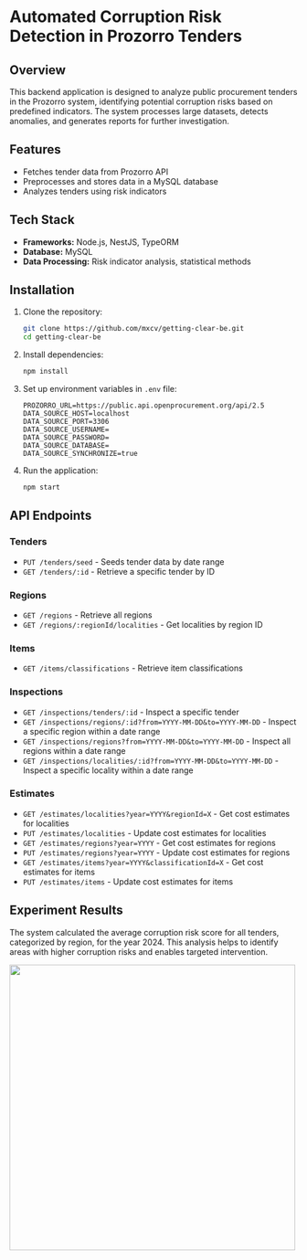 # Automated Corruption Risk Detection in Prozorro Tenders

## Overview
This backend application is designed to analyze public procurement tenders in the Prozorro system, identifying potential corruption risks based on predefined indicators. The system processes large datasets, detects anomalies, and generates reports for further investigation.

## Features
- Fetches tender data from Prozorro API
- Preprocesses and stores data in a MySQL database
- Analyzes tenders using risk indicators
  
## Tech Stack
- **Frameworks:** Node.js, NestJS, TypeORM
- **Database:** MySQL
- **Data Processing:** Risk indicator analysis, statistical methods

## Installation
1. Clone the repository:
   ```bash
   git clone https://github.com/mxcv/getting-clear-be.git
   cd getting-clear-be
   ```
2. Install dependencies:
   ```bash
   npm install
   ```
3. Set up environment variables in `.env` file:
   ```plaintext
   PROZORRO_URL=https://public.api.openprocurement.org/api/2.5
   DATA_SOURCE_HOST=localhost
   DATA_SOURCE_PORT=3306
   DATA_SOURCE_USERNAME=
   DATA_SOURCE_PASSWORD=
   DATA_SOURCE_DATABASE=
   DATA_SOURCE_SYNCHRONIZE=true
   ```
4. Run the application:
   ```bash
   npm start
   ```

## API Endpoints
### Tenders
- `PUT /tenders/seed` - Seeds tender data by date range
- `GET /tenders/:id` - Retrieve a specific tender by ID

### Regions
- `GET /regions` - Retrieve all regions
- `GET /regions/:regionId/localities` - Get localities by region ID

### Items
- `GET /items/classifications` - Retrieve item classifications

### Inspections
- `GET /inspections/tenders/:id` - Inspect a specific tender
- `GET /inspections/regions/:id?from=YYYY-MM-DD&to=YYYY-MM-DD` - Inspect a specific region within a date range
- `GET /inspections/regions?from=YYYY-MM-DD&to=YYYY-MM-DD` - Inspect all regions within a date range
- `GET /inspections/localities/:id?from=YYYY-MM-DD&to=YYYY-MM-DD` - Inspect a specific locality within a date range

### Estimates
- `GET /estimates/localities?year=YYYY&regionId=X` - Get cost estimates for localities
- `PUT /estimates/localities` - Update cost estimates for localities
- `GET /estimates/regions?year=YYYY` - Get cost estimates for regions
- `PUT /estimates/regions?year=YYYY` - Update cost estimates for regions
- `GET /estimates/items?year=YYYY&classificationId=X` - Get cost estimates for items
- `PUT /estimates/items` - Update cost estimates for items

## Experiment Results
The system calculated the average corruption risk score for all tenders, categorized by region, for the year 2024. This analysis helps to identify areas with higher corruption risks and enables targeted intervention.

<img src="https://i.imgur.com/On5iJsQ.png" width="500">
